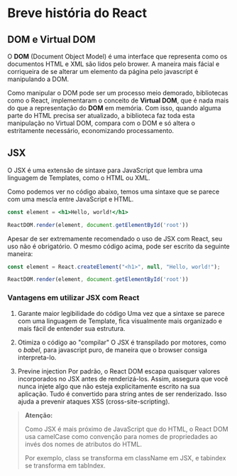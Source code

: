 # Breve história do React

## DOM e Virtual DOM

O **DOM** (Document Object Model) é uma interface que representa como os documentos HTML e XML são lidos pelo brower.
A maneira mais fácial e corriqueira de se alterar um elemento da página pelo javascript é manipulando a DOM.

Como manipular o DOM pode ser um processo meio demorado, bibliotecas como o React, implementaram o conceito de **Virtual DOM**, que é nada mais do que a representação do **DOM** em memória. Com isso, quando alguma parte do HTML precisa ser atualizado, a biblioteca faz toda esta manipulação no Virtual DOM, compara com o DOM e só altera o estritamente necessário, economizando processamento.

## JSX

O JSX é uma extensão de sintaxe para JavaScript que lembra uma linguagem de Templates, como o HTML ou XML.

Como podemos ver no código abaixo, temos uma sintaxe que se parece com uma mescla entre JavaScript e HTML.

```jsx
const element = <h1>Hello, world!</h1>

ReactDOM.render(element, document.getElementById('root'))
```

Apesar de ser extremamente recomendado o uso de JSX com React, seu uso não é obrigatório. O mesmo código acima, pode ser escrito da seguinte maneira:

```js
const element = React.createElement("<h1>", null, "Hello, world!");

ReactDOM.render(element, document.getElementById('root'))
```

### Vantagens em utilizar JSX com React

1. Garante maior legibilidade do código
   Uma vez que a sintaxe se parece com uma linguagem de Template, fica visualmente mais organizado e mais fácil de entender sua estrutura.

2. Otimiza o código ao "compilar"
   O JSX é transpilado por motores, como o _babel_, para javascript puro, de maneira que o browser consiga interpreta-lo.

3. Previne injection
   Por padrão, o React DOM escapa quaisquer valores incorporados no JSX antes de renderizá-los. Assim, assegura que você nunca injete algo que não esteja explicitamente escrito na sua aplicação. Tudo é convertido para string antes de ser renderizado. Isso ajuda a prevenir ataques XSS (cross-site-scripting).

> **Atenção:**
>
>Como JSX é mais próximo de JavaScript que do HTML, o React DOM usa camelCase como convenção para nomes de propriedades ao invés dos nomes de atributos do HTML.
>
>Por exemplo, class se transforma em className em JSX, e tabindex se transforma em tabIndex.